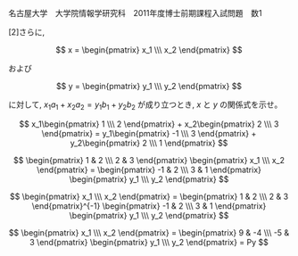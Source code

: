 名古屋大学　大学院情報学研究科　2011年度博士前期課程入試問題　数1

\[2]さらに,　

$$
    x = \begin{pmatrix} x_1 \\\ x_2 \end{pmatrix}
$$

および

$$
    y = \begin{pmatrix} y_1 \\\ y_2 \end{pmatrix}
$$

に対して, $x_1a_1 + x_2a_2 = y_1b_1 + y_2b_2$ が成り立つとき, $x$ と $y$ の関係式を示せ。

$$
     x_1\begin{pmatrix} 1 \\\ 2 \end{pmatrix} + x_2\begin{pmatrix} 2 \\\ 3 \end{pmatrix} = y_1\begin{pmatrix} -1 \\\ 3 \end{pmatrix} + y_2\begin{pmatrix} 2 \\\ 1 \end{pmatrix}
$$

$$
    \begin{pmatrix} 1 & 2 \\\ 2 & 3 \end{pmatrix} \begin{pmatrix} x_1 \\\ x_2 \end{pmatrix} = \begin{pmatrix} -1 & 2 \\\ 3 & 1 \end{pmatrix} \begin{pmatrix} y_1 \\\ y_2 \end{pmatrix}
$$

$$
    \begin{pmatrix} x_1 \\\ x_2 \end{pmatrix} = \begin{pmatrix} 1 & 2 \\\ 2 & 3 \end{pmatrix}^{-1} \begin{pmatrix} -1 & 2 \\\ 3 & 1 \end{pmatrix} \begin{pmatrix} y_1 \\\ y_2 \end{pmatrix}
$$

$$
    \begin{pmatrix} x_1 \\\ x_2 \end{pmatrix} = \begin{pmatrix} 9 & -4 \\\ -5 & 3 \end{pmatrix} \begin{pmatrix} y_1 \\\ y_2 \end{pmatrix} = Py
$$